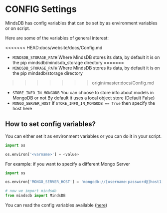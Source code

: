 # CONFIG Settings

MindsDB has config variables that can be set by as environment variables or on script.

Here are some of the variables of general interest:

<<<<<<< HEAD:docs/website/docs/Config.md
* `MINDSDB_STORAGE_PATH` Where MindsDB stores its data, by default it is on the pip mindsdb/mindsdb_storage directory
=======
* `MINDSDB_STORAGE_PATH` Where MindsDB stores its data, by default it is on the pip mindsdb/storage directory 
>>>>>>> origin/master:docs/Config.md
* `STORE_INFO_IN_MONGODB` You can choose to store info about models in MongoDB or not By default it uses a local object store (Default False)
* `MONGO_SERVER_HOST` If `STORE_INFO_IN_MONGODB == True` then specify the host here


## How to set config variables?

You can either set it as environment variables or you can do it in your script.

```python
import os

os.environ['<varname>'] = <value>

```
For example: if you want to specify a different Mongo Server

```python
import os

os.environ['MONGO_SERVER_HOST'] = 'mongodb://[username:password@]host1[:port1][,host2[:port2],...[,hostN[:portN]]][/[database][?options]]'

# now we import mindsdb
from mindsdb import MindsDB

```


You can read the config variables available ([here](../mindsdb/config/__init__.py))
